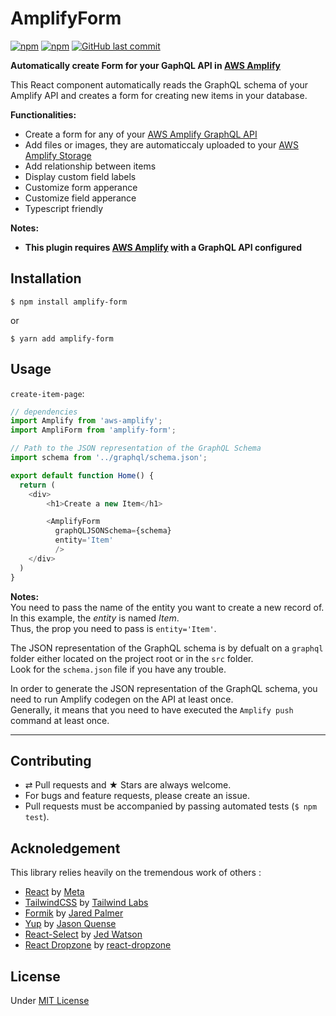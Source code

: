 # AmplifyForm

[![npm](https://img.shields.io/npm/v/amplify-form.svg?style=flat-square)](https://www.npmjs.com/package/amplify-form)
[![npm](https://img.shields.io/npm/dt/amplify-form.svg?style=flat-square)](https://www.npmjs.com/package/amplify-form)
[![GitHub last commit](https://img.shields.io/github/last-commit/sicamois/amplify-form.svg?style=flat-square)](https://github.com/sicamois/amplify-form)

**Automatically create Form for your GaphQL API in [AWS Amplify](https://github.com/aws-amplify/amplify-js)**

This React component automatically reads the GraphQL schema of your Amplify API and creates a form for creating new items in your database.

**Functionalities:**

- Create a form for any of your [AWS Amplify GraphQL API](https://docs.amplify.aws/lib/graphqlapi/getting-started/q/platform/js/)
- Add files or images, they are automaticcaly uploaded to your [AWS Amplify Storage](https://docs.amplify.aws/lib/storage/getting-started/q/platform/js/)
- Add relationship between items
- Display custom field labels
- Customize form apperance
- Customize field apperance
- Typescript friendly

**Notes:**

- **This plugin requires [AWS Amplify](https://github.com/aws-amplify/amplify-js) with a GraphQL API configured**

## Installation

```console
$ npm install amplify-form
```

or

```console
$ yarn add amplify-form
```

## Usage

`create-item-page`:

```js
// dependencies
import Amplify from 'aws-amplify';
import AmpliForm from 'amplify-form';

// Path to the JSON representation of the GraphQL Schema
import schema from '../graphql/schema.json';

export default function Home() {
  return (
    <div>
        <h1>Create a new Item</h1>

        <AmplifyForm
          graphQLJSONSchema={schema}
          entity='Item'
          />
    </div>
  )
}

```

**Notes:**  
You need to pass the name of the entity you want to create a new record of.  
In this example, the *entity* is named *Item*.  
Thus, the prop you need to pass is `entity='Item'`.  

The JSON representation of the GraphQL schema is by defualt on a `graphql` folder either located on the project root or in the `src` folder.  
Look for the `schema.json` file if you have any trouble.  

In order to generate the JSON representation of the GraphQL schema, you need to run Amplify codegen on the API at least once.  
Generally, it means that you need to have executed the `Amplify push` command at least once.

<!-- ## Add images or files

### File field declaration

### Amplify storage props -->

<!-- ## Relationship -->

<!-- ## Field labels -->

<!-- ## Theming -->

<!-- ## Field customisation -->

---

## Contributing

- ⇄ Pull requests and ★ Stars are always welcome.
- For bugs and feature requests, please create an issue.
- Pull requests must be accompanied by passing automated tests (`$ npm test`).

## Acknoledgement

This library relies heavily on the tremendous work of others :

- [React](https://github.com/facebook/react) by [Meta](https://github.com/facebook)
- [TailwindCSS](https://github.com/tailwindlabs/tailwindcss) by [Tailwind Labs](https://github.com/tailwindlabs)
- [Formik](https://github.com/jaredpalmer/formik) by [Jared Palmer](https://github.com/jaredpalmer)
- [Yup](https://github.com/jquense/yup) by [Jason Quense](https://github.com/jquense)
- [React-Select](https://github.com/JedWatson/react-select) by [Jed Watson](https://github.com/JedWatson)
- [React Dropzone](https://github.com/react-dropzone/react-dropzone) by [react-dropzone](https://github.com/react-dropzone)
  
## License

Under [MIT License](LICENSE)
